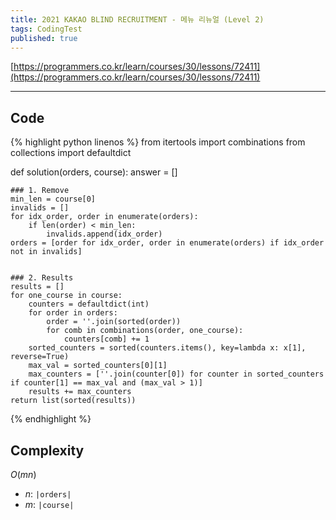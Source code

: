 ```yaml
---
title: 2021 KAKAO BLIND RECRUITMENT - 메뉴 리뉴얼 (Level 2)
tags: CodingTest
published: true
---
```


[https://programmers.co.kr/learn/courses/30/lessons/72411](https://programmers.co.kr/learn/courses/30/lessons/72411)

<!--more-->

---

## Code
{% highlight python linenos %}
from itertools import combinations
from collections import defaultdict


def solution(orders, course):
    answer = []

    ### 1. Remove
    min_len = course[0]
    invalids = []
    for idx_order, order in enumerate(orders):
        if len(order) < min_len:
            invalids.append(idx_order)
    orders = [order for idx_order, order in enumerate(orders) if idx_order not in invalids]


    ### 2. Results
    results = []
    for one_course in course:
        counters = defaultdict(int)
        for order in orders:
            order = ''.join(sorted(order))
            for comb in combinations(order, one_course):
                counters[comb] += 1
        sorted_counters = sorted(counters.items(), key=lambda x: x[1], reverse=True)
        max_val = sorted_counters[0][1]
        max_counters = [''.join(counter[0]) for counter in sorted_counters if counter[1] == max_val and (max_val > 1)]
        results += max_counters
    return list(sorted(results))
{% endhighlight %}


## Complexity
$O(mn)$
- $n$: `|orders|`
- $m$: `|course|`
